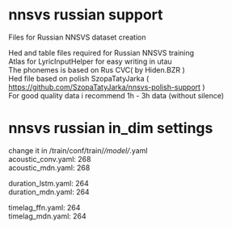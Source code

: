 # nnsvs russian support
Files for Russian NNSVS dataset creation

Hed and table files required for Russian NNSVS training    
Atlas for LyricInputHelper for easy writing in utau  
The phonemes is based on Rus CVC( by Hiden.BZR )   
Hed file based on polish SzopaTatyJarka ( https://github.com/SzopaTatyJarka/nnsvs-polish-support )  
For good quality data i recommend 1h - 3h data (without silence)
# nnsvs russian in_dim settings 
change it in /train/conf/train/*/model/*.yaml  
acoustic_conv.yaml: 268   
acoustic_mdn.yaml: 268

duration_lstm.yaml: 264   
duration_mdn.yaml: 264

timelag_ffn.yaml: 264   
timelag_mdn.yaml: 264

